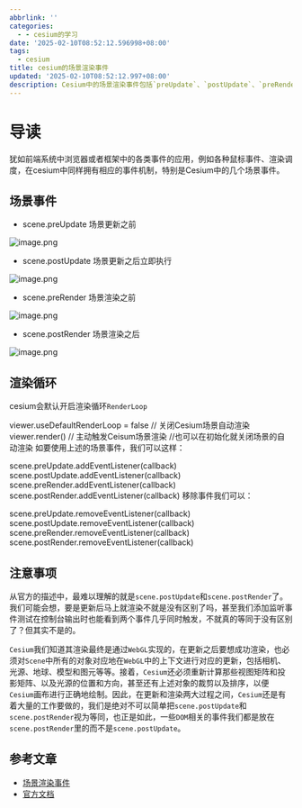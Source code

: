 ```yaml
---
abbrlink: ''
categories:
  - - cesium的学习
date: '2025-02-10T08:52:12.596998+08:00'
tags:
  - cesium
title: cesium的场景渲染事件
updated: '2025-02-10T08:52:12.997+08:00'
description: Cesium中的场景渲染事件包括`preUpdate`、`postUpdate`、`preRender`和`postRender`，分别对应场景更新前后和渲染前后的事件触发。通过`addEventListener`和`removeEventListener`可以管理这些事件。`postUpdate`和`postRender`虽然看似同时触发，但实际涉及大量WebGL上下文更新和矩阵计算，不可等同视之。
---
```

# 导读

犹如前端系统中浏览器或者框架中的各类事件的应用，例如各种鼠标事件、渲染调度，在cesium中同样拥有相应的事件机制，特别是Cesium中的几个场景事件。

## 场景事件

* scene.preUpdate 场景更新之前

![image.png](https://static.zerotower.cn/images/2025/02/02b7ffa63476fb0f5cbf8f729f52be5b.webp)

* scene.postUpdate 场景更新之后立即执行

![image.png](https://static.zerotower.cn/images/2025/02/efcb0312fb5af77b15016bad8e3c41a1.webp)

* scene.preRender 场景渲染之前

![image.png](https://static.zerotower.cn/images/2025/02/e2d5a4dc0117096c768b784a3d660e9d.webp)

* scene.postRender 场景渲染之后

![image.png](https://static.zerotower.cn/images/2025/02/c5ba773ba480f37b2a76c3dcd26426ed.webp)

## 渲染循环

cesium会默认开启渲染循环`RenderLoop`

viewer.useDefaultRenderLoop = false // 关闭Cesium场景自动渲染
viewer.render() // 主动触发Ceisum场景渲染
//也可以在初始化就关闭场景的自动渲染
如要使用上述的场景事件，我们可以这样：

scene.preUpdate.addEventListener(callback)
scene.postUpdate.addEventListener(callback)
scene.preRender.addEventListener(callback)
scene.postRender.addEventListener(callback)
移除事件我们可以：

scene.preUpdate.removeEventListener(callback)
scene.postUpdate.removeEventListener(callback)
scene.preRender.removeEventListener(callback)
scene.postRender.removeEventListener(callback)
## 注意事项

从官方的描述中，最难以理解的就是`scene.postUpdate`和`scene.postRender`了。我们可能会想，要是更新后马上就渲染不就是没有区别了吗，甚至我们添加监听事件测试在控制台输出时也能看到两个事件几乎同时触发，不就真的等同于没有区别了？但其实不是的。

`Cesium`我们知道其渲染最终是通过`WebGL`实现的，在更新之后要想成功渲染，也必须对`Scene`中所有的对象对应地在`WebGL`中的上下文进行对应的更新，包括相机、光源、地球、模型和图元等等。接着，`Cesium`还必须重新计算那些视图矩阵和投影矩阵、以及光源的位置和方向，甚至还有上述对象的裁剪以及排序，以便`Cesium`画布进行正确地绘制。因此，在更新和渲染两大过程之间，`Cesium`还是有着大量的工作要做的，我们是绝对不可以简单把`scene.postUpdate`和`scene.postRender`视为等同，也正是如此，一些`DOM`相关的事件我们都是放在`scene.postRender`里的而不是`scene.postUpdate`。

## 参考文章

* [场景渲染事件](http://syzdev.cn/cesium-docs/advance/scene-load-event.html)
* [官方文档](https://cesium.com/learn/cesiumjs/ref-doc/Scene.html)
